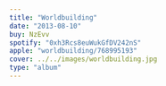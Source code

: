 ```yaml
---
title: "Worldbuilding"
date: "2013-08-10"
buy: NzEvv
spotify: "0xh3Rcs8euWukGfDV242nS"
apple: "worldbuilding/768995193"
cover: ../../images/worldbuilding.jpg
type: "album"
---
```

